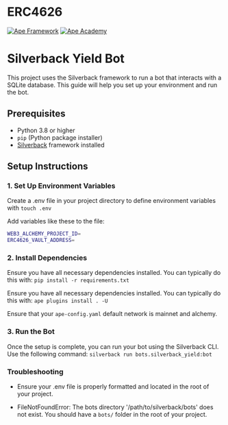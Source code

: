 # ERC4626

[![Ape Framework](https://img.shields.io/badge/Built%20with-Ape%20Framework-brightgreen.svg)](https://apeworx.io)
[![Ape Academy](https://img.shields.io/badge/Ape%20Academy-ERC20%20template-yellow.svg)](https://github.com/ApeAcademy/ERC20)

<!-- Your Description Goes Here -->

# Silverback Yield Bot

This project uses the Silverback framework to run a bot that interacts with a SQLite database. This guide will help you set up your environment and run the bot.

## Prerequisites

- Python 3.8 or higher
- `pip` (Python package installer)
- [Silverback](https://github.com/ApeWorX/silverback) framework installed

## Setup Instructions

### 1. Set Up Environment Variables

Create a .env file in your project directory to define environment variables with `touch .env`

Add variables like these to the file:

```bash
WEB3_ALCHEMY_PROJECT_ID=
ERC4626_VAULT_ADDRESS=
```

### 2. Install Dependencies

Ensure you have all necessary dependencies installed. You can typically do this with: `pip install -r requirements.txt`

Ensure you have all necessary dependencies installed. You can typically do this with: 
`ape plugins install . -U`

Ensure that your `ape-config.yaml` default network is mainnet and alchemy.

### 3. Run the Bot

Once the setup is complete, you can run your bot using the Silverback CLI. Use the following command: `silverback run bots.silverback_yield:bot`

### Troubleshooting

* Ensure your .env file is properly formatted and located in the root of your project.

* FileNotFoundError: The bots directory '/path/to/silverback/bots' does not exist. You should have a `bots/` folder in the root of your project.